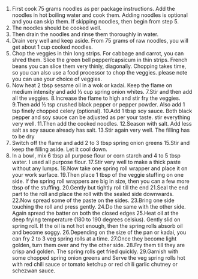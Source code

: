 1. First cook 75 grams noodles as per package instructions. Add the noodles in hot boiling water and cook them. Adding noodles is optional and you can skip them. If skipping noodles, then begin from step 5.
2. The noodles should be cooked well.
3. Then drain the noodles and rinse them thoroughly in water.
4. Drain very well and keep aside. From 75 grams of raw noodles, you will get about 1 cup cooked noodles.
5. Chop the veggies in thin long strips. For cabbage and carrot, you can shred them. Slice the green bell pepper/capsicum in thin strips. French beans you can slice them very thinly, diagonally. Chopping takes time, so you can also use a food processor to chop the veggies. please note you can use your choice of veggies.
6. Now heat 2 tbsp sesame oil in a wok or kadai. Keep the flame on medium intensity and add ⅓ cup spring onion whites.
7.Stir and then add all the veggies.
8.Increase the flame to high and stir fry the veggies.
9.Then add ½ tsp crushed black pepper or pepper powder. Also add 1 tsp finely chopped celery (optional).
10.Add 1 tbsp soy sauce. Both black pepper and soy sauce can be adjusted as per your taste. stir everything very well.
11.Then add the cooked noodles.
12.Season with salt. Add less salt as soy sauce already has salt.
13.Stir again very well. The filling has to be dry
14. Switch off the flame and add 2 to 3 tbsp spring onion greens
15.Stir and keep the filling aside. Let it cool down.
16. In a bowl, mix 6 tbsp all purpose flour or corn starch and 4 to 5 tbsp water. I used all purpose flour.
17.Stir very well to make a thick paste without any lumps.
18.Now take one spring roll wrapper and place it on your work surface.
19.Then place 1 tbsp of the veggie stuffing on one side. If the spring roll wrappers are big in size, then you can a few more tbsp of the stuffing.
20.Gently but tightly roll till the end
21.Seal the end part to the roll and place the roll with the sealed side downwards.
22.Now spread some of the paste on the sides.
23.Bring one side touching the roll and press gently.
24.Do the same with the other side. Again spread the batter on both the closed edges
25.Heat oil at the deep frying temperature (180 to 190 degrees celsius). Gently slid on spring roll. If the oil is not hot enough, then the spring rolls absorb oil and become soggy.
26.Depending on the size of the pan or kadai, you can fry 2 to 3 veg spring rolls at a time.
27.Once they become light golden, turn them over and fry the other side.
28.Fry them till they are crisp and golden. The spring rolls get fried quickly.
29.Garnish with some chopped spring onion greens and Serve the veg spring rolls hot with red chili sauce or tomato ketchup or red chili garlic chutney or schezwan sauce.